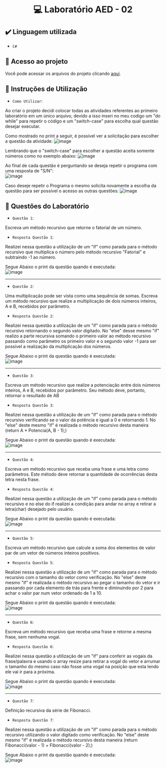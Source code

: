 <h1 align="center"> 💻 Laboratório AED - 02 </h1>

## ✔️ Linguagem utilizada
- ``C#``

## 📁 Acesso ao projeto
Você pode acessar os arquivos do projeto clicando [aqui](https://github.com/AED-PCO/lab-aed-pco-2022-2-PedroHCunhaV).

## 📝 Instruções de Utilização

- `Como Utilizar`:

Ao criar o projeto decidi colocar todas as atividades referentes ao primeiro laboratório em um único arquivo, devido a isso inseri no meu codigo um "do while" para repetir o código e um "switch-case" para escolha qual questão desejar executar.

Como mostrado no print a seguir, é possível ver a solicitação para escolher a questão da atividade:
![image](https://user-images.githubusercontent.com/101759330/187083004-bf41c046-36ed-473d-bb6d-6e2e356e4622.png)

Lembrando que o "switch-case" para escolher a questão aceita somente números como no exemplo abaixo:
![image](https://user-images.githubusercontent.com/101759330/187083059-d9a55c13-6daf-4a39-92f9-ceefc195396e.png)

Ao final de cada questão é perguntando se deseja repetir o programa com uma resposta de "S/N":<br>
![image](https://user-images.githubusercontent.com/101759330/187083140-d5ada98b-869f-48fd-b3b2-87fa281aaa90.png)

Caso deseje repetir o Programa o mesmo solicita novamente a escolha da questão para ser possível o acesso as outras questões:
![image](https://user-images.githubusercontent.com/101759330/187083207-2a0fb47f-e993-48a8-8a3f-8588666f61f5.png)


## 🔨 Questões do Laboratório

- `Questão 1`:

Escreva um método recursivo que retorne o fatorial de um número.

- `Resposta Questão 1`:

Realizei nessa questão a utilização de um "if" como parada para o método recursivo que multiplica o número pelo método recursivo "Fatorial" e subtraindo -1 ao número.

Segue Abaixo o print da questão quando é executada:<br>
![image](https://user-images.githubusercontent.com/101759330/187118093-4e7162d6-e0c5-4fe1-9d38-39d3a1198cbe.png)

----------------------------------------------------------------------------------------------------------------------------------------------------------------------

- `Questão 2`:

Uma multiplicação pode ser vista como uma sequência de somas. Escreva um método recursivo que realize a multiplicação de dois números inteiros, A e B, recebidos por 
parâmetro.

- `Resposta Questão 2`:

Realizei nessa questão a utilização de um "if" como parada para o método recursivo retornando o segundo valor digitado. No "else" desse mesmo "if" realizo a parte recursiva somando o primeiro valor ao método recursivo passando como parâmetro os primeiro valor e o segundo valor -1 para ser possível a realização da multiplicação dos números.

Segue Abaixo o print da questão quando é executada:<br>
![image](https://user-images.githubusercontent.com/101759330/187118351-fa16ff9f-5761-44b5-8a3f-53cca52fef9d.png)

----------------------------------------------------------------------------------------------------------------------------------------------------------------------

- `Questão 3`:

Escreva um método recursivo que realize a potenciação entre dois números inteiros, A e B, recebidos por parâmetro. Seu método deve, portanto, retornar o resultado 
de AB

- `Resposta Questão 3`:

Realizei nessa questão a utilização de um "if" como parada para o método recursivo verificando se o valor da potência e igual a 0 e retornando 1. No "else" deste mesmo "if" é realizada o método recursivo desta maneira (return A * Potencia(A, B - 1);)

Segue Abaixo o print da questão quando é executada:<br>
![image](https://user-images.githubusercontent.com/101759330/187118866-c594856b-5660-4fe3-a7e2-95c64c38dd1b.png)

----------------------------------------------------------------------------------------------------------------------------------------------------------------------

- `Questão 4`:

Escreva um método recursivo que receba uma frase e uma letra como parâmetros. Este método deve retornar a quantidade de ocorrências desta letra nesta frase.

- `Resposta Questão 4`:

Realizei nessa questão a utilização de um "if" como parada para o método recursivo e no else do if realizei a condição para andar no array e retirar a letra(char) desejado pelo usuário.

Segue Abaixo o print da questão quando é executada:<br>
![image](https://user-images.githubusercontent.com/101759330/190523974-158f0600-d345-4e58-ab24-7fc157dc6e02.png)

----------------------------------------------------------------------------------------------------------------------------------------------------------------------

- `Questão 5`:

Escreva um método recursivo que calcule a soma dos elementos de valor par de um vetor de números inteiros positivos.

- `Resposta Questão 5`:

Realizei nessa questão a utilização de um "if" como parada para o método recursivo com o tamanho do vetor como verificação. No "else" deste mesmo "if" é realizada o método recursivo ao pegar o tamanho do vetor e ir passando por cada elemento de trás para frente e diminuindo por 2 para achar o valor par num vetor ordenado de 1 a 10.

Segue Abaixo o print da questão quando é executada:<br>
![image](https://user-images.githubusercontent.com/101759330/187119494-50bd0cac-06ce-4bc4-828b-1218fce20d08.png)

----------------------------------------------------------------------------------------------------------------------------------------------------------------------

- `Questão 6`:

Escreva um método recursivo que receba uma frase e retorne a mesma frase, sem nenhuma vogal.

- `Resposta Questão 6`:

Realizei nessa questão a utilização de um "if" para conferir as vogais da frase/palavra e usando o array resize para retirar a vogal do vetor e arrumar o tamanho do mesmo caso não fosse uma vogal na posição que esta lendo ele vai ir para a próxima.

Segue Abaixo o print da questão quando é executada:<br>
![image](https://user-images.githubusercontent.com/101759330/190523608-109b8987-cca8-4962-a498-8fa0b16744bc.png)


----------------------------------------------------------------------------------------------------------------------------------------------------------------------

- `Questão 7`:

Definição recursiva da série de Fibonacci.

- `Resposta Questão 7`:

Realizei nessa questão a utilização de um "if" como parada para o método recursivo utilizando o valor digitado como verificação. No "else" deste mesmo "if" é realizada o método recursivo desta maneira (return Fibonacci(valor - 1) + Fibonacci(valor - 2);)

Segue Abaixo o print da questão quando é executada:<br>
![image](https://user-images.githubusercontent.com/101759330/187119964-be47e3bf-07b4-4931-9c1a-2f90611f2029.png)



